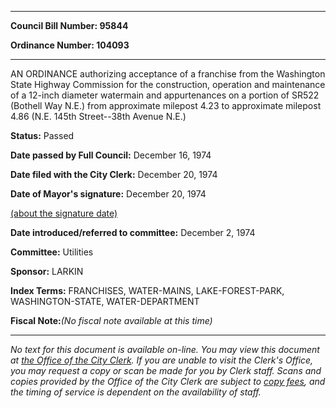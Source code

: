 

********

**Council Bill Number: 95844**
   
**Ordinance Number: 104093**
********

 AN ORDINANCE authorizing acceptance of a franchise from the Washington State Highway Commission for the construction, operation and maintenance of a 12-inch diameter watermain and appurtenances on a portion of SR522 (Bothell Way N.E.) from approximate milepost 4.23 to approximate milepost 4.86 (N.E. 145th Street--38th Avenue N.E.)

**Status:** Passed
   
**Date passed by Full Council:** December 16, 1974
   
**Date filed with the City Clerk:** December 20, 1974
   
**Date of Mayor's signature:** December 20, 1974
   
[(about the signature date)](/~public/approvaldate.htm)
   
   
   
**Date introduced/referred to committee:** December 2, 1974
   
**Committee:** Utilities
   
**Sponsor:** LARKIN
   
   
**Index Terms:** FRANCHISES, WATER-MAINS, LAKE-FOREST-PARK, WASHINGTON-STATE, WATER-DEPARTMENT

**Fiscal Note:**_(No fiscal note available at this time)_
********

_No text for this document is available on-line. You may view this document at [the Office of the City Clerk](http://www.seattle.gov/leg/clerk/contactUs.htm). If you are unable to visit the Clerk's Office, you may request a copy or scan be made for you by Clerk staff. Scans and copies provided by the Office of the City Clerk are subject to [copy fees](http://clerk.seattle.gov/~public/clerkfees.htm), and the timing of service is dependent on the availability of staff._

